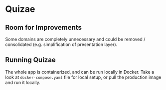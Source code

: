 # Quizae

## Room for Improvements

Some domains are completely unnecessary and could be removed / consolidated (e.g. simplification of presentation layer).

## Running Quizae

The whole app is containerized, and can be run locally in Docker. Take a look at `docker-compose.yaml` file for local setup, or pull the production image and run it locally.
